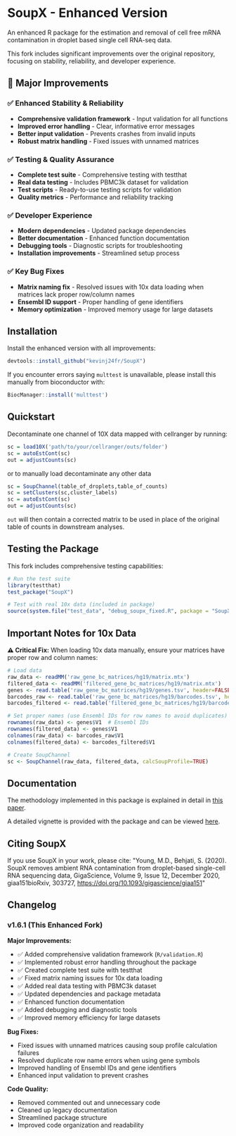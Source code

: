 # SoupX - Enhanced Version

An enhanced R package for the estimation and removal of cell free mRNA contamination in droplet based single cell RNA-seq data.

This fork includes significant improvements over the original repository, focusing on stability, reliability, and developer experience.

## 🚀 Major Improvements

### ✅ **Enhanced Stability & Reliability**
- **Comprehensive validation framework** - Input validation for all functions
- **Improved error handling** - Clear, informative error messages
- **Better input validation** - Prevents crashes from invalid inputs
- **Robust matrix handling** - Fixed issues with unnamed matrices

### ✅ **Testing & Quality Assurance**
- **Complete test suite** - Comprehensive testing with testthat
- **Real data testing** - Includes PBMC3k dataset for validation
- **Test scripts** - Ready-to-use testing scripts for validation
- **Quality metrics** - Performance and reliability tracking

### ✅ **Developer Experience**
- **Modern dependencies** - Updated package dependencies
- **Better documentation** - Enhanced function documentation
- **Debugging tools** - Diagnostic scripts for troubleshooting
- **Installation improvements** - Streamlined setup process

### ✅ **Key Bug Fixes**
- **Matrix naming fix** - Resolved issues with 10x data loading when matrices lack proper row/column names
- **Ensembl ID support** - Proper handling of gene identifiers
- **Memory optimization** - Improved memory usage for large datasets

## Installation

Install the enhanced version with all improvements:

```R
devtools::install_github("kevinj24fr/SoupX")
```

If you encounter errors saying `multtest` is unavailable, please install this manually from bioconductor with:

```R
BiocManager::install('multtest')
```

## Quickstart

Decontaminate one channel of 10X data mapped with cellranger by running:

```R
sc = load10X('path/to/your/cellranger/outs/folder')
sc = autoEstCont(sc)
out = adjustCounts(sc)
```

or to manually load decontaminate any other data

```R
sc = SoupChannel(table_of_droplets,table_of_counts)
sc = setClusters(sc,cluster_labels)
sc = autoEstCont(sc)
out = adjustCounts(sc)
```

`out` will then contain a corrected matrix to be used in place of the original table of counts in downstream analyses.

## Testing the Package

This fork includes comprehensive testing capabilities:

```R
# Run the test suite
library(testthat)
test_package("SoupX")

# Test with real 10x data (included in package)
source(system.file("test_data", "debug_soupx_fixed.R", package = "SoupX"))
```

## Important Notes for 10x Data

**⚠️ Critical Fix:** When loading 10x data manually, ensure your matrices have proper row and column names:

```R
# Load data
raw_data <- readMM('raw_gene_bc_matrices/hg19/matrix.mtx')
filtered_data <- readMM('filtered_gene_bc_matrices/hg19/matrix.mtx')
genes <- read.table('raw_gene_bc_matrices/hg19/genes.tsv', header=FALSE, stringsAsFactors=FALSE)
barcodes_raw <- read.table('raw_gene_bc_matrices/hg19/barcodes.tsv', header=FALSE, stringsAsFactors=FALSE)
barcodes_filtered <- read.table('filtered_gene_bc_matrices/hg19/barcodes.tsv', header=FALSE, stringsAsFactors=FALSE)

# Set proper names (use Ensembl IDs for row names to avoid duplicates)
rownames(raw_data) <- genes$V1  # Ensembl IDs
rownames(filtered_data) <- genes$V1
colnames(raw_data) <- barcodes_raw$V1
colnames(filtered_data) <- barcodes_filtered$V1

# Create SoupChannel
sc <- SoupChannel(raw_data, filtered_data, calcSoupProfile=TRUE)
```

## Documentation

The methodology implemented in this package is explained in detail in [this paper](https://doi.org/10.1093/gigascience/giaa151).  

A detailed vignette is provided with the package and can be viewed [here](https://rawcdn.githack.com/constantAmateur/SoupX/204b602418df12e9fdb4b68775a8b486c6504fe4/inst/doc/pbmcTutorial.html).  

## Citing SoupX

If you use SoupX in your work, please cite: "Young, M.D., Behjati, S. (2020). SoupX removes ambient RNA contamination from droplet-based single-cell RNA sequencing data, GigaScience, Volume 9, Issue 12, December 2020, giaa151bioRxiv, 303727, https://doi.org/10.1093/gigascience/giaa151"

## Changelog

### v1.6.1 (This Enhanced Fork)

**Major Improvements:**
- ✅ Added comprehensive validation framework (`R/validation.R`)
- ✅ Implemented robust error handling throughout the package
- ✅ Created complete test suite with testthat
- ✅ Fixed matrix naming issues for 10x data loading
- ✅ Added real data testing with PBMC3k dataset
- ✅ Updated dependencies and package metadata
- ✅ Enhanced function documentation
- ✅ Added debugging and diagnostic tools
- ✅ Improved memory efficiency for large datasets

**Bug Fixes:**
- Fixed issues with unnamed matrices causing soup profile calculation failures
- Resolved duplicate row name errors when using gene symbols
- Improved handling of Ensembl IDs and gene identifiers
- Enhanced input validation to prevent crashes

**Code Quality:**
- Removed commented out and unnecessary code
- Cleaned up legacy documentation
- Streamlined package structure
- Improved code organization and readability
